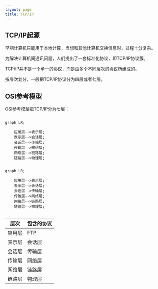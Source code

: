```yaml
---
layout: page
title: TCP/IP
---
```



## TCP/IP起源

早期计算机只能用于本地计算，当想和其他计算机交换信息时，过程十分复杂。

为解决计算机间通讯问题，人们提出了一套标准化协议，即TCP/IP协议簇。

TCP/IP并不是一个单一的协议，而是由多个不同层次的协议所组成的。

按层次划分，一般把TCP/IP协议分为四层或者七层。

## OSI参考模型

OSI参考模型把TCP/IP分为七层：

```mermaid

graph LR;

    应用层-->表示层;
    表示层-->会话层;
    会话层-->传输层;
    传输层-->网络层;
    网络层-->链路层;
    链路层-->物理层;

```

~~~mermaid

graph LR;

    应用层-->表示层;
    表示层-->会话层;
    会话层-->传输层;
    传输层-->网络层;
    网络层-->链路层;
    链路层-->物理层;
    
~~~

| 层次 | 包含的协议 |
-|-
| 应用层 | FTP |
| 表示层 | 会话层 |
| 会话层 | 传输层 |
| 传输层 | 网络层 |
| 网络层 | 链路层 |
| 链路层 | 物理层 |